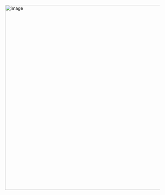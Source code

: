 <img width="628" height="602" alt="image" src="https://github.com/user-attachments/assets/30214262-36aa-4ddc-90bd-bba95b78038f" />


